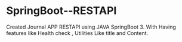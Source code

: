 # SpringBoot--RESTAPI
Created  Journal APP RESTAPI using JAVA SpringBoot 3. With Having features like Health check , Utilities Like title and Content.
